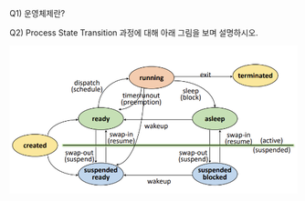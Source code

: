 Q1) 운영체제란?



Q2) Process State Transition 과정에 대해 아래 그림을 보며 설명하시오.

![image-20221130234954992](1주차_정답.assets/image-20221130234954992.png)
